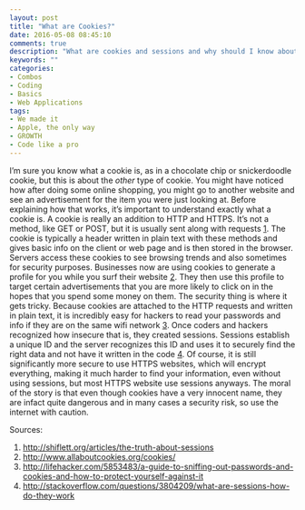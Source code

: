 ```yaml
---
layout: post
title: "What are Cookies?"
date: 2016-05-08 08:45:10
comments: true
description: "What are cookies and sessions and why should I know about them?"
keywords: ""
categories:
- Combos
- Coding
- Basics
- Web Applications
tags:
- We made it
- Apple, the only way
- GROWTH
- Code like a pro
---
```


I’m sure you know what a cookie is, as in a chocolate chip or snickerdoodle cookie, but this is about the <em>other</em> type of cookie. You might have noticed how after doing some online shopping, you might go to another website and see an advertisement for the item you were just looking at. Before explaining how that works, it’s important to understand exactly what a cookie is. A cookie is really an addition to HTTP and HTTPS. It’s not a method, like GET or POST, but it is usually sent along with requests <a target='_blank' href="http://shiflett.org/articles/the-truth-about-sessions">1</a>. The cookie is typically a header written in plain text with these methods and gives basic info on the client or web page and is then stored in the browser. Servers access these cookies to see browsing trends and also sometimes for security purposes. Businesses now are using cookies to generate a profile for you while you surf their website <a target='_blank' href="http://www.allaboutcookies.org/cookies/">2</a>. They then use this profile to target certain advertisements that you are more likely to click on in the hopes that you spend some money on them. The security thing is where it gets tricky. Because cookies are attached to the HTTP requests and written in plain text, it is incredibly easy for hackers to read your passwords and info if they are on the same wifi network <a target='_blank' href="http://lifehacker.com/5853483/a-guide-to-sniffing-out-passwords-and-cookies-and-how-to-protect-yourself-against-it">3</a>. Once coders and hackers recognized how insecure that is, they created sessions. Sessions establish a unique ID and the server recognizes this ID and uses it to securely find the right data and not have it written in the code <a target='_blank' href="http://stackoverflow.com/questions/3804209/what-are-sessions-how-do-they-work">4</a>. Of course, it is still significantly more secure to use HTTPS websites, which will encrypt everything, making it much harder to find your information, even without using sessions, but most HTTPS website use sessions anyways. The moral of the story is that even though cookies have a very innocent name, they are infact quite dangerous and in many cases a security risk, so use the internet with caution.



Sources:
1. <a target='_blank' href="http://shiflett.org/articles/the-truth-about-sessions">http://shiflett.org/articles/the-truth-about-sessions</a>
2. <a target='_blank' href="http://www.allaboutcookies.org/cookies/">http://www.allaboutcookies.org/cookies/ </a>
3. <a target='_blank' href="http://lifehacker.com/5853483/a-guide-to-sniffing-out-passwords-and-cookies-and-how-to-protect-yourself-against-it">http://lifehacker.com/5853483/a-guide-to-sniffing-out-passwords-and-cookies-and-how-to-protect-yourself-against-it</a>
4. <a target='_blank' href="http://stackoverflow.com/questions/3804209/what-are-sessions-how-do-they-work">http://stackoverflow.com/questions/3804209/what-are-sessions-how-do-they-work</a>